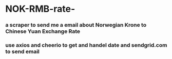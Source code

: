 # NOK-RMB-rate-
### a scraper to send me a email about Norwegian Krone to Chinese Yuan Exchange Rate
### use axios and cheerio to get and handel date and sendgrid.com to send email
